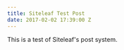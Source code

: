 ```yaml
---
title: Siteleaf Test Post
date: 2017-02-02 17:39:00 Z
---
```


This is a test of Siteleaf's post system.
